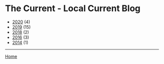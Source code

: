 # The Current - Local Current Blog

  * [2020](./the-current-local-current-blog-2020.md/) (4)
  * [2019](./the-current-local-current-blog-2019.md/) (15)
  * [2018](./the-current-local-current-blog-2018.md/) (2)
  * [2016](./the-current-local-current-blog-2016.md/) (3)
  * [2014](./the-current-local-current-blog-2014.md/) (1)

----

[Home](../)
